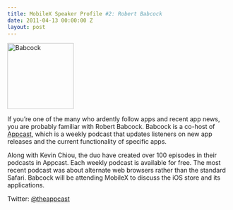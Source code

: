 ```yaml
---
title: MobileX Speaker Profile #2: Robert Babcock
date: 2011-04-13 00:00:00 Z
layout: post
---
```

 
<p><img alt="Babcock" src="http://mobilexconference.com/speakers/bobbabcock.jpg" width="150"/></p>
<p>If you&rsquo;re one of the many who ardently follow apps and recent app news, you are probably familiar with Robert Babcock. Babcock is a co-host of <a href="http://www.the-appcast.com/" target="_blank">Appcast</a>, which is a weekly podcast that updates listeners on new app releases and the current functionality of specific apps.</p>
<p>Along with Kevin Chiou, the duo have created over 100 episodes in their podcasts in Appcast. Each weekly podcast is available for free. The most recent podcast was about alternate web browsers rather than the standard Safari. Babcock will be attending MobileX to discuss the iOS store and its applications.</p>
<p>Twitter: <a href="http://twitter.com/theappcast" target="_blank">@theappcast</a></p>

